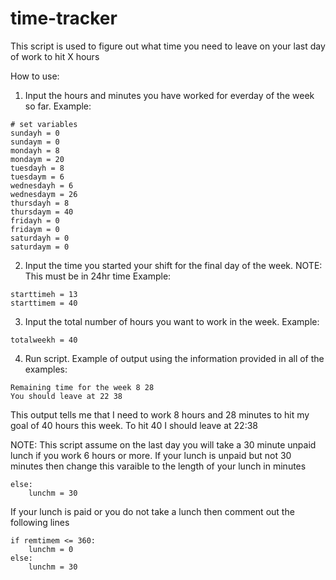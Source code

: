 # time-tracker
This script is used to figure out what time you need to leave on your last day of work to hit X hours

How to use:
1) Input the hours and minutes you have worked for everday of the week so far. Example:
```
# set variables
sundayh = 0
sundaym = 0
mondayh = 8
mondaym = 20
tuesdayh = 8
tuesdaym = 6
wednesdayh = 6
wednesdaym = 26
thursdayh = 8
thursdaym = 40
fridayh = 0
fridaym = 0
saturdayh = 0 
saturdaym = 0
```
2) Input the time you started your shift for the final day of the week. NOTE: This must be in 24hr time Example:
```
starttimeh = 13
starttimem = 40
```
3) Input the total number of hours you want to work in the week. Example:
```
totalweekh = 40
```
4) Run script. Example of output using the information provided in all of the examples:
```
Remaining time for the week 8 28
You should leave at 22 38
```
This output tells me that I need to work  8 hours and 28 minutes to hit my goal of 40 hours this week. To hit 40 I should leave at 22:38

NOTE: This script assume on the last day you will take a 30 minute unpaid lunch if you work 6 hours or more. If your lunch is unpaid but not 30 minutes then change this varaible to the length of your lunch in minutes
```
else:
    lunchm = 30
```
If your lunch is paid or you do not take a lunch then comment out the following lines
```
if remtimem <= 360:
    lunchm = 0
else:
    lunchm = 30
```
